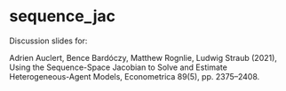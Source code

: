 # sequence_jac
Discussion slides for:

Adrien Auclert, Bence Bardóczy, Matthew Rognlie, Ludwig Straub (2021), Using the Sequence-Space Jacobian to Solve and Estimate Heterogeneous-Agent Models, Econometrica 89(5), pp. 2375–2408.
